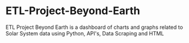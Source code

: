 # ETL-Project-Beyond-Earth
ETL Project Beyond Earth is a dashboard of charts and graphs related to Solar System data using Python, API's, Data Scraping and HTML
